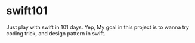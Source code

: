 # swift101
Just play with swift in 101 days. Yep, My goal in this project is to wanna try coding trick, and design pattern in swift.

